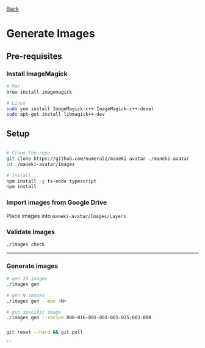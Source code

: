 
[Back](../Readme.md)
# Generate Images

## Pre-requisites

### Install ImageMagick
```sh
# Mac
brew install imagemagick

# Linux
sudo yum install ImageMagick-c++ ImageMagick-c++-devel
sudo apt-get install libmagick++-dev
```

## Setup
```sh

# Clone the repo...
git clone https://github.com/numeralz/maneki-avatar ./maneki-avatar
cd ./maneki-avatar/Images

# Install...
npm install -g ts-node typescript
npm install
```

### Import images from Google Drive

Place images into `maneki-avatar/Images/Layers`

### Validate images
```sh
./images check
```
------

### Generate images
```sh
# gen 10 images
./images gen

# gen N images
./images gen --max <N>

# gen specific image
./images gen --recipe 000-016-001-001-001-025-003-000
```


###

```sh
git reset --hard && git pull

``